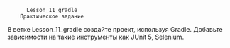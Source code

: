           Lesson_11_gradle
        Практическое задание

В ветке Lesson_11_gradle создайте проект, используя Gradle. 
Добавьте зависимости на такие инструменты как JUnit 5, Selenium.

